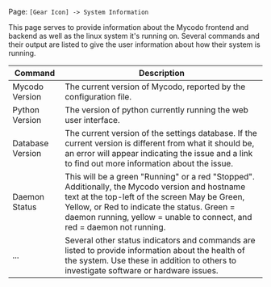 Page\: `[Gear Icon] -> System Information`

This page serves to provide information about the Mycodo frontend and backend as well as the linux system it's running on. Several commands and their output are listed to give the user information about how their system is running.

<table>
<thead>
<tr class="header">
<th>Command</th>
<th>Description</th>
</tr>
</thead>
<tbody>
<tr>
<td>Mycodo Version</td>
<td>The current version of Mycodo, reported by the configuration file.</td>
</tr>
<tr>
<td>Python Version</td>
<td>The version of python currently running the web user interface.</td>
</tr>
<tr>
<td>Database Version</td>
<td>The current version of the settings database. If the current version is different from what it should be, an error will appear indicating the issue and a link to find out more information about the issue.</td>
</tr>
<tr>
<td>Daemon Status</td>
<td>This will be a green &quot;Running&quot; or a red &quot;Stopped&quot;. Additionally, the Mycodo version and hostname text at the top-left of the screen May be Green, Yellow, or Red to indicate the status. Green = daemon running, yellow = unable to connect, and red = daemon not running.</td>
</tr>
<tr>
<td>...</td>
<td>Several other status indicators and commands are listed to provide information about the health of the system. Use these in addition to others to investigate software or hardware issues.</td>
</tr>
</tbody>
</table>